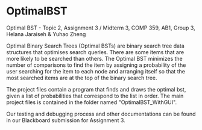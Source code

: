 # OptimalBST
Optimal BST - Topic 2, Assignment 3 / Midterm 3, COMP 359, AB1, Group 3, Helana Jaraiseh &amp; Yuhao Zheng

Optimal Binary Search Trees (Optimal BSTs) are binary search tree data structures that optimises search queries. 
There are some items that are more likely to be searched than others. The Optimal BST minimizes the number of comparisons to find the item 
by assigning a probability of the user searching for the item to each node and arranging itself so that the most searched items are at the top of the binary search tree.

The project files contain a program that finds and draws the optimal bst, given a list of probabilities that correspond to the list in order.
The main project files is contained in the folder named "OptimalBST_WithGUI".

Our testing and debugging process and other documentations can be found in our Blackboard submission for Assignment 3.
